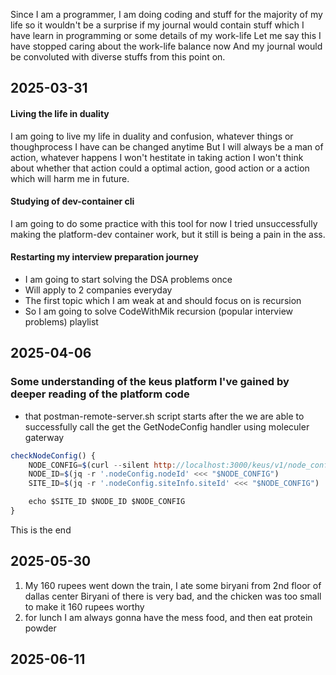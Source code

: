 Since I am a programmer, I am doing coding and stuff for the majority of my life so 
it wouldn't be a surprise if my journal would contain stuff which I have learn in 
programming or some details of my work-life
Let me say this I have stopped caring about the work-life balance now
And my journal would be convoluted with diverse stuffs from this point on.
## 2025-03-31
#### Living the life in duality
I am going to live my life in duality and confusion, whatever things or thoughprocess I have
can be changed anytime
But I will always be a man of action, whatever happens I won't hestitate in taking action
I won't think about whether that action could a optimal action, good action or a action which will
harm me in future.


#### Studying of dev-container cli
I am going to do some practice with this tool for now
I tried unsuccessfully making the platform-dev container work, but it still is being a pain in the ass.

#### Restarting my interview preparation journey
- I am going to start solving the DSA problems once
- Will apply to 2 companies everyday
- The first topic which I am weak at and should focus on is recursion
- So I am going to solve CodeWithMik recursion (popular interview problems) playlist

## 2025-04-06
### Some understanding of the keus platform I've gained by deeper reading of the platform code
- that postman-remote-server.sh script starts after the we are able to successfully call the get the GetNodeConfig handler using moleculer gaterway
```js
checkNodeConfig() {
    NODE_CONFIG=$(curl --silent http://localhost:3000/keus/v1/node_configuration/GetNodeConfig)
    NODE_ID=$(jq -r '.nodeConfig.nodeId' <<< "$NODE_CONFIG")
    SITE_ID=$(jq -r '.nodeConfig.siteInfo.siteId' <<< "$NODE_CONFIG")

    echo $SITE_ID $NODE_ID $NODE_CONFIG
}
```
 This is the end

## 2025-05-30
1. My 160 rupees went down  the train, I ate some biryani from 2nd floor of dallas center 
   Biryani of there is very bad, and the chicken was too small to make it 160 rupees worthy
2. for lunch I am always gonna have the mess food, and then eat protein powder

## 2025-06-11
